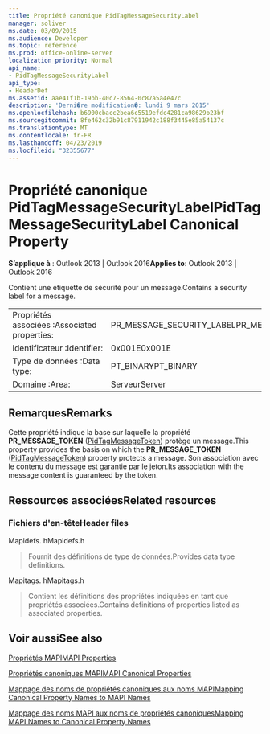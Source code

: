 ```yaml
---
title: Propriété canonique PidTagMessageSecurityLabel
manager: soliver
ms.date: 03/09/2015
ms.audience: Developer
ms.topic: reference
ms.prod: office-online-server
localization_priority: Normal
api_name:
- PidTagMessageSecurityLabel
api_type:
- HeaderDef
ms.assetid: aae41f1b-19bb-40c7-8564-0c87a5a4e47c
description: 'Derni�re modification�: lundi 9 mars 2015'
ms.openlocfilehash: b6900cbacc2bea6c5519efdc4281ca98629b23bf
ms.sourcegitcommit: 8fe462c32b91c87911942c188f3445e85a54137c
ms.translationtype: MT
ms.contentlocale: fr-FR
ms.lasthandoff: 04/23/2019
ms.locfileid: "32355677"
---
```

# <a name="pidtagmessagesecuritylabel-canonical-property"></a><span data-ttu-id="4d4e7-103">Propriété canonique PidTagMessageSecurityLabel</span><span class="sxs-lookup"><span data-stu-id="4d4e7-103">PidTagMessageSecurityLabel Canonical Property</span></span>

  
  
<span data-ttu-id="4d4e7-104">**S’applique à** : Outlook 2013 | Outlook 2016</span><span class="sxs-lookup"><span data-stu-id="4d4e7-104">**Applies to**: Outlook 2013 | Outlook 2016</span></span> 
  
<span data-ttu-id="4d4e7-105">Contient une étiquette de sécurité pour un message.</span><span class="sxs-lookup"><span data-stu-id="4d4e7-105">Contains a security label for a message.</span></span>
  
|||
|:-----|:-----|
|<span data-ttu-id="4d4e7-106">Propriétés associées :</span><span class="sxs-lookup"><span data-stu-id="4d4e7-106">Associated properties:</span></span>  <br/> |<span data-ttu-id="4d4e7-107">PR_MESSAGE_SECURITY_LABEL</span><span class="sxs-lookup"><span data-stu-id="4d4e7-107">PR_MESSAGE_SECURITY_LABEL</span></span>  <br/> |
|<span data-ttu-id="4d4e7-108">Identificateur :</span><span class="sxs-lookup"><span data-stu-id="4d4e7-108">Identifier:</span></span>  <br/> |<span data-ttu-id="4d4e7-109">0x001E</span><span class="sxs-lookup"><span data-stu-id="4d4e7-109">0x001E</span></span>  <br/> |
|<span data-ttu-id="4d4e7-110">Type de données :</span><span class="sxs-lookup"><span data-stu-id="4d4e7-110">Data type:</span></span>  <br/> |<span data-ttu-id="4d4e7-111">PT_BINARY</span><span class="sxs-lookup"><span data-stu-id="4d4e7-111">PT_BINARY</span></span>  <br/> |
|<span data-ttu-id="4d4e7-112">Domaine :</span><span class="sxs-lookup"><span data-stu-id="4d4e7-112">Area:</span></span>  <br/> |<span data-ttu-id="4d4e7-113">Serveur</span><span class="sxs-lookup"><span data-stu-id="4d4e7-113">Server</span></span>  <br/> |
   
## <a name="remarks"></a><span data-ttu-id="4d4e7-114">Remarques</span><span class="sxs-lookup"><span data-stu-id="4d4e7-114">Remarks</span></span>

<span data-ttu-id="4d4e7-115">Cette propriété indique la base sur laquelle la propriété **PR_MESSAGE_TOKEN** ([PidTagMessageToken](pidtagmessagetoken-canonical-property.md)) protège un message.</span><span class="sxs-lookup"><span data-stu-id="4d4e7-115">This property provides the basis on which the **PR_MESSAGE_TOKEN** ([PidTagMessageToken](pidtagmessagetoken-canonical-property.md)) property protects a message.</span></span> <span data-ttu-id="4d4e7-116">Son association avec le contenu du message est garantie par le jeton.</span><span class="sxs-lookup"><span data-stu-id="4d4e7-116">Its association with the message content is guaranteed by the token.</span></span>
  
## <a name="related-resources"></a><span data-ttu-id="4d4e7-117">Ressources associées</span><span class="sxs-lookup"><span data-stu-id="4d4e7-117">Related resources</span></span>

### <a name="header-files"></a><span data-ttu-id="4d4e7-118">Fichiers d'en-tête</span><span class="sxs-lookup"><span data-stu-id="4d4e7-118">Header files</span></span>

<span data-ttu-id="4d4e7-119">Mapidefs. h</span><span class="sxs-lookup"><span data-stu-id="4d4e7-119">Mapidefs.h</span></span>
  
> <span data-ttu-id="4d4e7-120">Fournit des définitions de type de données.</span><span class="sxs-lookup"><span data-stu-id="4d4e7-120">Provides data type definitions.</span></span>
    
<span data-ttu-id="4d4e7-121">Mapitags. h</span><span class="sxs-lookup"><span data-stu-id="4d4e7-121">Mapitags.h</span></span>
  
> <span data-ttu-id="4d4e7-122">Contient les définitions des propriétés indiquées en tant que propriétés associées.</span><span class="sxs-lookup"><span data-stu-id="4d4e7-122">Contains definitions of properties listed as associated properties.</span></span>
    
## <a name="see-also"></a><span data-ttu-id="4d4e7-123">Voir aussi</span><span class="sxs-lookup"><span data-stu-id="4d4e7-123">See also</span></span>



[<span data-ttu-id="4d4e7-124">Propriétés MAPI</span><span class="sxs-lookup"><span data-stu-id="4d4e7-124">MAPI Properties</span></span>](mapi-properties.md)
  
[<span data-ttu-id="4d4e7-125">Propriétés canoniques MAPI</span><span class="sxs-lookup"><span data-stu-id="4d4e7-125">MAPI Canonical Properties</span></span>](mapi-canonical-properties.md)
  
[<span data-ttu-id="4d4e7-126">Mappage des noms de propriétés canoniques aux noms MAPI</span><span class="sxs-lookup"><span data-stu-id="4d4e7-126">Mapping Canonical Property Names to MAPI Names</span></span>](mapping-canonical-property-names-to-mapi-names.md)
  
[<span data-ttu-id="4d4e7-127">Mappage des noms MAPI aux noms de propriétés canoniques</span><span class="sxs-lookup"><span data-stu-id="4d4e7-127">Mapping MAPI Names to Canonical Property Names</span></span>](mapping-mapi-names-to-canonical-property-names.md)

